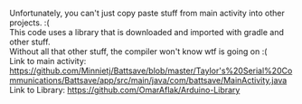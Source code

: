 Unfortunately, you can't just copy paste stuff from main activity into other projects. :( <br>
This code uses a library that is downloaded and imported with gradle and other stuff. <br>
Without all that other stuff, the compiler won't know wtf is going on :(<br>
Link to main activity: https://github.com/Minnietj/Battsave/blob/master/Taylor's%20Serial%20Communications/Battsave/app/src/main/java/com/battsave/MainActivity.java
<br>
Link to Library: https://github.com/OmarAflak/Arduino-Library

